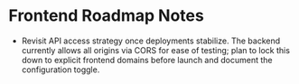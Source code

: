 # Frontend Roadmap Notes

- Revisit API access strategy once deployments stabilize. The backend currently allows all origins via CORS for ease of testing; plan to lock this down to explicit frontend domains before launch and document the configuration toggle.
